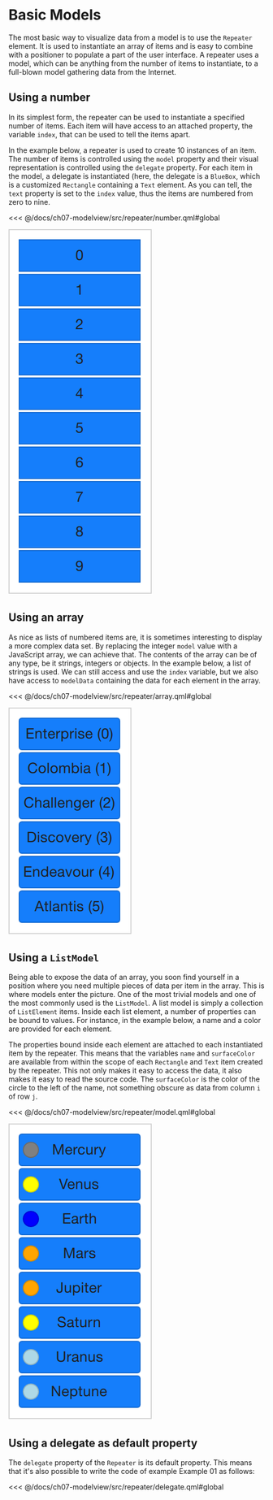 # Basic Models

The most basic way to visualize data from a model is to use the `Repeater` element. It is used to instantiate an array of items and is easy to combine with a positioner to populate a part of the user interface. A repeater uses a model, which can be anything from the number of items to instantiate, to a full-blown model gathering data from the Internet.

## Using a number

In its simplest form, the repeater can be used to instantiate a specified number of items. Each item will have access to an attached property, the variable `index`, that can be used to tell the items apart. 

In the example below, a repeater is used to create 10 instances of an item. The number of items is controlled using the `model` property and their visual representation is controlled using the `delegate` property. For each item in the model, a delegate is instantiated (here, the delegate is a `BlueBox`, which is a customized `Rectangle` containing a `Text` element. As you can tell, the `text` property is set to the `index` value, thus the items are numbered from zero to nine.

<<< @/docs/ch07-modelview/src/repeater/number.qml#global

![image](./assets/automatic/repeater-number.png)

## Using an array

As nice as lists of numbered items are, it is sometimes interesting to display a more complex data set. By replacing the integer `model` value with a JavaScript array, we can achieve that. The contents of the array can be of any type, be it strings, integers or objects. In the example below, a list of strings is used. We can still access and use the `index` variable, but we also have access to `modelData` containing the data for each element in the array.

<<< @/docs/ch07-modelview/src/repeater/array.qml#global

![image](./assets/automatic/repeater-array.png)

## Using a `ListModel`

Being able to expose the data of an array, you soon find yourself in a position where you need multiple pieces of data per item in the array. This is where models enter the picture. One of the most trivial models and one of the most commonly used is the `ListModel`. A list model is simply a collection of `ListElement` items. Inside each list element, a number of properties can be bound to values. For instance, in the example below, a name and a color are provided for each element.

The properties bound inside each element are attached to each instantiated item by the repeater. This means that the variables `name` and `surfaceColor` are available from within the scope of each `Rectangle` and `Text` item created by the repeater. This not only makes it easy to access the data, it also makes it easy to read the source code. The `surfaceColor` is the color of the circle to the left of the name, not something obscure as data from column `i` of row `j`.

<<< @/docs/ch07-modelview/src/repeater/model.qml#global

![image](./assets/automatic/repeater-model.png)

## Using a delegate as default property

The `delegate` property of the `Repeater` is its default property. This means that it's also possible to write the code of example Example 01 as follows:

<<< @/docs/ch07-modelview/src/repeater/delegate.qml#global

